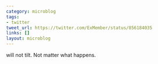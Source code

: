 ```yaml
---
category: microblog
tags:
- twitter
tweet_url: https://twitter.com/ExMember/status/856184035
links: []
layout: microblog
---
```

will not tilt. Not matter what happens.
